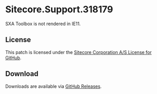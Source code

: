 # Sitecore.Support.318179
SXA Toolbox is not rendered in IE11.

## License  
This patch is licensed under the [Sitecore Corporation A/S License for GitHub](https://github.com/sitecoresupport/Sitecore.Support.318179/blob/master/LICENSE).  

## Download  
Downloads are available via [GitHub Releases](https://github.com/sitecoresupport/Sitecore.Support.318179/releases).  
